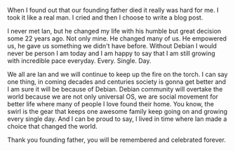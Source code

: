 <!-- 
.. title: Thank you ancenstor
.. slug: thank-you-ancenstor
.. date: 2016-01-01 17:23:05 UTC+01:00
.. tags: debian, father, ian, founder, life
.. category: 
.. link: 
.. description: 
.. type: text
-->

When I found out that our founding father died it really was hard for me. I took it like a real man. I cried and then I choose to write a blog post.

I never met Ian, but he changed my life with his humble but great decision some 22 years ago. Not only mine. He changed many of us. He empowered us, he gave us something we didn't have before. Without Debian I would never be person I am today and I am happy to say that I am still growing with incredible pace everyday. Every. Single. Day.

We all are Ian and we will continue to keep up the fire on the torch. I can say one thing, in coming decades and centuries society is gonna get better and I am sure it will be because of Debian. Debian community will overtake the world because we are not only universal OS, we are social movement for better life where many of people I love found their home. You know, the swirl is the gear that keeps one awesome family keep going on and growing every single day. And I can be proud to say, I lived in time where Ian made a choice that changed the world.

Thank you founding father, you will be remembered and celebrated forever.
